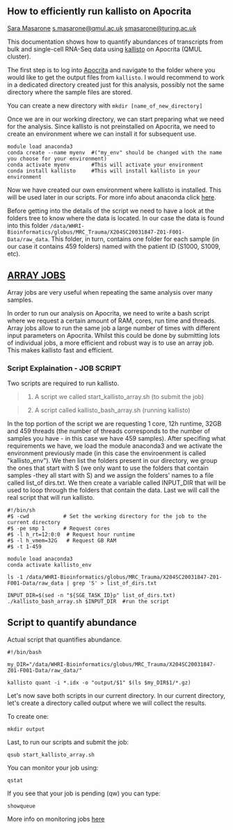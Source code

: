 ## How to efficiently run kallisto on Apocrita

[Sara Masarone](https://www.turing.ac.uk/people/doctoral-students/sara-masarone)  [s.masarone@qmul.ac.uk](mailto:s.masarone@qmul.ac.uk)   [smasarone@turing.ac.uk](mailto:smasarone@turing.ac.uk)


This documentation shows how to quantify abundances of transcripts from bulk and single-cell RNA-Seq data using [kallisto](https://pachterlab.github.io/kallisto/starting) on Apocrita (QMUL cluster).

The first step is to log into [Apocrita](https://docs.hpc.qmul.ac.uk) and navigate to the folder where you would like to get the output files from `kallisto`. I would recommend to work in a dedicated directory created just for this analysis, possibly not the same directory where the sample files are stored.

You can create a new directory with
`mkdir [name_of_new_directory]`

Once we are in our working directory, we can start preparing what we need for the analysis.
Since kallisto is not preinstalled on Apocrita, we need to create an environment where we can install it for subsequent use.

```{bash}
module load anaconda3
conda create --name myenv  #("my_env" should be changed with the name you choose for your environment)
conda activate myenv       #This will activate your environment
conda install kallisto     #This will install kallisto in your environment
```

Now we have created our own environment where kallisto is installed. This will be used later in our scripts.
For more info about anaconda click [here](https://docs.conda.io/projects/conda/en/latest/user-guide/tasks/manage-environments.html).

Before getting into the details of the script we need to have a look at the folders tree to know where the data is located. In our case the data is found into this folder   `/data/WHRI-Bioinformatics/globus/MRC_Trauma/X204SC20031847-Z01-F001-Data/raw_data`. This folder, in turn, contains one folder for each sample (in our case it contains 459 folders) named with the patient ID (S1000, S1009, etc).


## [ARRAY JOBS](https://docs.hpc.qmul.ac.uk/using/arrays/)  
Array jobs are very useful when repeating the same analysis over many samples.

In order to run our analysis on Apocrita, we need to write a bash script where we request a certain amount of RAM, cores, run time and threads. Array jobs allow to run the same job a large number of times with different input parameters on Apocrita. Whilst this could be done by submitting lots of individual jobs, a more efficient and robust way is to use an array job. This makes kallisto fast and efficient.

### Script Explaination - JOB SCRIPT
Two scripts are required to run kallisto.
> 1) A script we called start_kallisto_array.sh (to submit the job)

> 2) A script called kallisto_bash_array.sh (running kallisto)



In the top portion of the script we are requesting 1 core, 12h runtime, 32GB and 459 threads (the number of threads corresponds to the number of samples you have - in this case we have 459 samples). After specifing what requirements we have, we load the module anaconda3 and we activate the environment previously made (in this case the enviroenment is called "kallisto_env").
We then list the folders present in our directory, we group the ones that start with S (we only want to use the folders that contain samples -they all start with S) and we assign the folders' names to a file called list_of dirs.txt.
We then create a variable called INPUT_DIR that will be used to loop through the folders that contain the data.
Last we will call the real script that  will run kallisto.

```{bash}
#!/bin/sh
#$ -cwd           # Set the working directory for the job to the current directory
#$ -pe smp 1      # Request cores
#$ -l h_rt=12:0:0  # Request hour runtime
#$ -l h_vmem=32G   # Request GB RAM
#$ -t 1-459

module load anaconda3
conda activate kallisto_env

ls -1 /data/WHRI-Bioinformatics/globus/MRC_Trauma/X204SC20031847-Z01-F001-Data/raw_data | grep 'S' > list_of_dirs.txt

INPUT_DIR=$(sed -n "${SGE_TASK_ID}p" list_of_dirs.txt)
./kallisto_bash_array.sh $INPUT_DIR  #run the script
```

## Script to quantify abundance
Actual script that quantifies abundance.

```{bash}
#!/bin/bash

my_DIR="/data/WHRI-Bioinformatics/globus/MRC_Trauma/X204SC20031847-Z01-F001-Data/raw_data/"

kallisto quant -i *.idx -o "output/$1" $(ls $my_DIR$1/*.gz)
```

Let's now save both scripts in our current directory.
In our current directory, let's create a directory called output where we will collect the results.

To create one:

```{bash}
mkdir output
```

Last, to run our scripts and submit the job:
```{bash}
qsub start_kallisto_array.sh
```
You can monitor your job using:
```{bash}
qstat
```
If you see that your job is pending (qw) you can type:
```{bash}
showqueue
```
More info on monitoring jobs [here](https://docs.hpc.qmul.ac.uk/using/monitoringjobs/)

